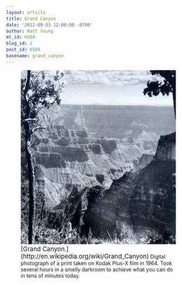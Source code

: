```yaml
---
layout: article
title: Grand Canyon
date: '2012-09-03 12:00:00 -0700'
author: Matt Young
mt_id: 6584
blog_id: 2
post_id: 6584
basename: grand_canyon
---
```

<figure>
<img src="/uploads/2012/IMG_2987GrandCanyon_600.JPG" alt="IMG_2987GrandCanyon_600.JPG" width="600" height="474" />
<figcaption markdown="span">
<big>[Grand Canyon.](http://en.wikipedia.org/wiki/Grand_Canyon)</big> Digital photograph of a print taken on Kodak Plus-X film in 1964. Took several hours in a smelly darkroom to achieve what you can do in tens of minutes today.

</figcaption>
</figure>
